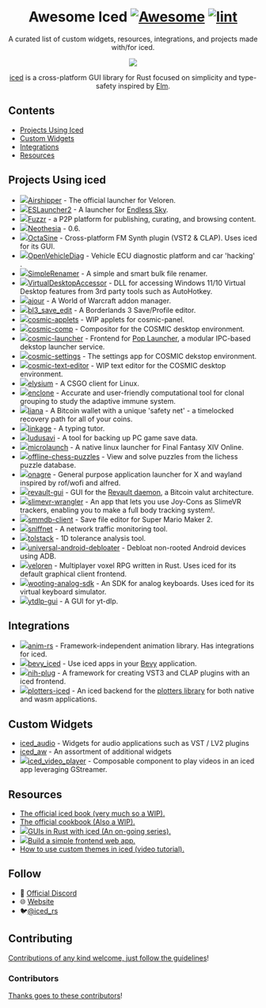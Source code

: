 <div align="center">

<!-- title -->

<!--lint ignore no-dead-urls-->

# Awesome Iced [![Awesome](https://awesome.re/badge.svg)](https://awesome.re) [![lint](https://github.com/emann/awesome-iced/actions/workflows/lint.yaml/badge.svg)](https://github.com/emann/awesome-iced/actions/workflows/lint.yaml)

<!-- subtitle -->

A curated list of custom widgets, resources, integrations, and projects made with/for iced.

<!-- image -->

<a href="https://github.com/iced-rs/iced" target="_blank" rel="noopener noreferrer">
  <img src="https://raw.githubusercontent.com/iced-rs/iced/8f14b448d263a2cfd03a998b1d54c21e33d58980/docs/logo.svg" />
</a>

<!-- description -->

[iced](https://github.com/iced-rs/iced) is a cross-platform GUI library for Rust focused on simplicity and type-safety inspired by [Elm](https://elm-lang.org/).

</div>

<!-- TOC -->

## Contents

- [Projects Using Iced](#example-projects)
- [Custom Widgets](#custom-widgets)
- [Integrations](#integrations)
- [Resources](#resources)

<!-- CONTENT -->

## Projects Using iced

- <img class="badge" src="https://img.shields.io/badge/0.8-blue?logo=iced&style=plastic">[Airshipper](https://github.com/veloren/Airshipper) - The official launcher for Veloren.
- <img class="badge" src="https://img.shields.io/badge/0.4-blue?logo=iced&style=plastic">[ESLauncher2](https://github.com/EndlessSkyCommunity/ESLauncher2) - A launcher for [Endless Sky](https://endless-sky.github.io/).
- <img class="badge" src="https://img.shields.io/badge/0.4-blue?logo=iced&style=plastic">[Fuzzr](https://github.com/FuzzrNet/Fuzzr) - a P2P platform for publishing, curating, and browsing content.
- <img class="badge" src="https://img.shields.io/badge/0.6-blue?logo=iced&style=plastic">[Neothesia](https://github.com/PolyMeilex/Neothesia) - 0.6.
- <img class="badge" src="https://img.shields.io/badge/0.8-blue?logo=iced&style=plastic">[OctaSine](https://github.com/greatest-ape/OctaSine) - Cross-platform FM Synth plugin (VST2 & CLAP). Uses iced for its GUI.
- <img class="badge" src="https://img.shields.io/badge/0.3-blue?logo=iced&style=plastic">[OpenVehicleDiag](https://github.com/rnd-ash/OpenVehicleDiag) - Vehicle ECU diagnostic platform and car 'hacking' .
- <img class="badge" src="https://img.shields.io/badge/0.4-blue?logo=iced&style=plastic">[SimpleRenamer](https://github.com/Inspirateur/SimpleRenamer) - A simple and smart bulk file renamer.
- <img class="badge" src="https://img.shields.io/badge/0.8-blue?logo=iced&style=plastic">[VirtualDesktopAccessor](https://github.com/Ciantic/VirtualDesktopAccessor) - DLL for accessing Windows 11/10 Virtual Desktop features from 3rd party tools such as AutoHotkey.
- <img class="badge" src="https://img.shields.io/badge/0.3-blue?logo=iced&style=plastic">[ajour](https://github.com/ajour/ajour) - A World of Warcraft addon manager.
- <img class="badge" src="https://img.shields.io/badge/0.3-blue?logo=iced&style=plastic">[bl3_save_edit](https://github.com/ZakisM/bl3_save_edit) - A Borderlands 3 Save/Profile editor.
- <img class="badge" src="https://img.shields.io/badge/0.6-blue?logo=iced&style=plastic">[cosmic-applets](https://github.com/pop-os/cosmic-applets) - WIP applets for cosmic-panel.
- <img class="badge" src="https://img.shields.io/badge/0.6-blue?logo=iced&style=plastic">[cosmic-comp](https://github.com/pop-os/cosmic-comp) - Compositor for the COSMIC desktop environment.
- <img class="badge" src="https://img.shields.io/badge/0.6-blue?logo=iced&style=plastic">[cosmic-launcher](https://github.com/pop-os/cosmic-launcher) - Frontend for [Pop Launcher](https://github.com/pop-os/launcher), a modular IPC-based dekstop launcher service.
- <img class="badge" src="https://img.shields.io/badge/0.6-blue?logo=iced&style=plastic">[cosmic-settings](https://github.com/pop-os/cosmic-settings) - The settings app for COSMIC dekstop environment.
- <img class="badge" src="https://img.shields.io/badge/0.6-blue?logo=iced&style=plastic">[cosmic-text-editor](https://github.com/pop-os/cosmic-text-editor) - WIP text editor for the COSMIC desktop environment.
- <img class="badge" src="https://img.shields.io/badge/0.8-blue?logo=iced&style=plastic">[elysium](https://github.com/ka1mari/elysium) - A CSGO client for Linux.
- <img class="badge" src="https://img.shields.io/badge/0.3-blue?logo=iced&style=plastic">[enclone](https://github.com/10XGenomics/enclone) - Accurate and user-friendly computational tool for clonal grouping to study the adaptive immune system.
- <img class="badge" src="https://img.shields.io/badge/0.7-blue?logo=iced&style=plastic">[liana](https://github.com/wizardsardine/liana) - A Bitcoin wallet with a unique 'safety net' - a timelocked recovery path for all of your coins.
- <img class="badge" src="https://img.shields.io/badge/0.3-blue?logo=iced&style=plastic">[linkage](https://github.com/linkage-rs/linkage) - A typing tutor.
- <img class="badge" src="https://img.shields.io/badge/0.8-blue?logo=iced&style=plastic">[ludusavi](https://github.com/mtkennerly/ludusavi) - A tool for backing up PC game save data.
- <img class="badge" src="https://img.shields.io/badge/0.3-blue?logo=iced&style=plastic">[microlaunch](https://github.com/eorzeatools/microlaunch) - A native linux launcher for Final Fantasy XIV Online.
- <img class="badge" src="https://img.shields.io/badge/0.8-blue?logo=iced&style=plastic">[offline-chess-puzzles](https://github.com/brianch/offline-chess-puzzles) - View and solve puzzles from the lichess puzzle database.
- <img class="badge" src="https://img.shields.io/badge/0.4-blue?logo=iced&style=plastic">[onagre](https://github.com/oknozor/onagre) - General purpose application launcher for X and wayland inspired by rof/wofi and alfred.
- <img class="badge" src="https://img.shields.io/badge/0.4-blue?logo=iced&style=plastic">[revault-gui](https://github.com/revault/revault-gui) - GUI for the [Revault daemon](https://github.com/revault/revaultd), a Bitcoin valut architecture.
- <img class="badge" src="https://img.shields.io/badge/0.8-blue?logo=iced&style=plastic">[slimevr-wrangler](https://github.com/carl-anders/slimevr-wrangler) - An app that lets you use Joy-Cons as SlimeVR trackers, enabling you to make a full body tracking system!.
- <img class="badge" src="https://img.shields.io/badge/0.3-blue?logo=iced&style=plastic">[smmdb-client](https://github.com/Tarnadas/smmdb-client) - Save file editor for Super Mario Maker 2.
- <img class="badge" src="https://img.shields.io/badge/0.8-blue?logo=iced&style=plastic">[sniffnet](https://github.com/GyulyVGC/sniffnet) - A network traffic monitoring tool.
- <img class="badge" src="https://img.shields.io/badge/0.2-blue?logo=iced&style=plastic">[tolstack](https://github.com/aevyrie/tolstack) - 1D tolerance analysis tool.
- <img class="badge" src="https://img.shields.io/badge/0.8-blue?logo=iced&style=plastic">[universal-android-debloater](https://github.com/0x192/universal-android-debloater) - Debloat non-rooted Android devices using ADB.
- <img class="badge" src="https://img.shields.io/badge/0.4-blue?logo=iced&style=plastic">[veloren](https://github.com/veloren/veloren) - Multiplayer voxel RPG written in Rust. Uses iced for its default graphical client frontend.
- <img class="badge" src="https://img.shields.io/badge/0.3-blue?logo=iced&style=plastic">[wooting-analog-sdk](https://github.com/WootingKb/wooting-analog-sdk) - An SDK for analog keyboards. Uses iced for its virtual keyboard simulator.
- <img class="badge" src="https://img.shields.io/badge/0.7-blue?logo=iced&style=plastic">[ytdlp-gui](https://github.com/BKSalman/ytdlp-gui) - A GUI for yt-dlp.

## Integrations

- <img class="badge" src="https://img.shields.io/badge/0.3-blue?logo=iced&style=plastic">[anim-rs](https://github.com/Joylei/anim-rs) - Framework-independent animation library. Has integrations for iced.
- <img class="badge" src="https://img.shields.io/badge/0.7-blue?logo=iced&style=plastic">[bevy_iced](https://github.com/tasgon/bevy_iced) - Use iced apps in your [Bevy](https://github.com/bevyengine/bevy/) application.
- <img class="badge" src="https://img.shields.io/badge/0.4-blue?logo=iced&style=plastic">[nih-plug](https://github.com/robbert-vdh/nih-plug) - A framework for creating VST3 and CLAP plugins with an iced frontend.
- <img class="badge" src="https://img.shields.io/badge/0.8-blue?logo=iced&style=plastic">[plotters-iced](https://github.com/Joylei/plotters-iced) - An iced backend for the [plotters library](https://github.com/plotters-rs/plotters) for both native and wasm applications.

## Custom Widgets

- [iced_audio](https://github.com/iced-rs/iced_audio) - Widgets for audio applications such as VST / LV2 plugins
- [iced_aw](https://github.com/iced-rs/iced_aw) - An assortment of additional widgets
- <img class="badge" src="https://img.shields.io/badge/0.3-blue?logo=iced&style=plastic">[iced_video_player](https://github.com/jazzfool/iced_video_player) - Composable component to play videos in an iced app leveraging GStreamer.


## Resources

- [The official iced book (very much so a WIP).](https://book.iced.rs/)
- [The official cookbook (Also a WIP).](https://github.com/iced-rs/cookbook)
- <img class="badge" src="https://img.shields.io/badge/0.4-blue?logo=iced&style=plastic">[GUIs in Rust with iced (An on-going series).](https://nikolish.in/gs-with-iced-1)
- <img class="badge" src="https://img.shields.io/badge/0.4-blue?logo=iced&style=plastic">[Build a simple frontend web app.](https://blog.logrocket.com/iced-rs-tutorial-rust-frontend-web-app/)
- [How to use custom themes in iced (video tutorial).](https://www.youtube.com/watch?v=Bl02RY3FXJU)

<!-- END CONTENT -->

## Follow

- 🥶 [Official Discord](https://discord.gg/3xZJ65GAhd)
- 🌐 [Website](https://iced.rs/)
- 🐦[@iced_rs](https://twitter.com/iced_rs?lang=en)

## Contributing

[Contributions of any kind welcome, just follow the guidelines](contributing.md)!

### Contributors

[Thanks goes to these contributors](https://github.com/emann/awesome-iced/graphs/contributors)!
